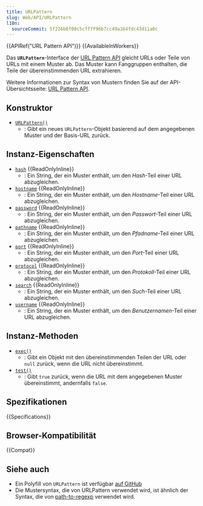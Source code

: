 ```yaml
---
title: URLPattern
slug: Web/API/URLPattern
l10n:
  sourceCommit: 5f226b6f08c5cff7f96b7cc49a164fdc43d11a0c
---
```


{{APIRef("URL Pattern API")}} {{AvailableInWorkers}}

Das **`URLPattern`**-Interface der [URL Pattern API](/de/docs/Web/API/URL_Pattern_API) gleicht URLs oder Teile von URLs mit einem Muster ab. Das Muster kann Fanggruppen enthalten, die Teile der übereinstimmenden URL extrahieren.

Weitere Informationen zur Syntax von Mustern finden Sie auf der API-Übersichtsseite: [URL Pattern API](/de/docs/Web/API/URL_Pattern_API).

## Konstruktor

- [`URLPattern()`](/de/docs/Web/API/URLPattern/URLPattern)
  - : Gibt ein neues `URLPattern`-Objekt basierend auf dem angegebenen Muster und der Basis-URL zurück.

## Instanz-Eigenschaften

- [`hash`](/de/docs/Web/API/URLPattern/hash) {{ReadOnlyInline}}
  - : Ein String, der ein Muster enthält, um den _Hash_-Teil einer URL abzugleichen.
- [`hostname`](/de/docs/Web/API/URLPattern/hostname) {{ReadOnlyInline}}
  - : Ein String, der ein Muster enthält, um den _Hostname_-Teil einer URL abzugleichen.
- [`password`](/de/docs/Web/API/URLPattern/password) {{ReadOnlyInline}}
  - : Ein String, der ein Muster enthält, um den _Passwort_-Teil einer URL abzugleichen.
- [`pathname`](/de/docs/Web/API/URLPattern/pathname) {{ReadOnlyInline}}
  - : Ein String, der ein Muster enthält, um den _Pfadname_-Teil einer URL abzugleichen.
- [`port`](/de/docs/Web/API/URLPattern/port) {{ReadOnlyInline}}
  - : Ein String, der ein Muster enthält, um den _Port_-Teil einer URL abzugleichen.
- [`protocol`](/de/docs/Web/API/URLPattern/protocol) {{ReadOnlyInline}}
  - : Ein String, der ein Muster enthält, um den _Protokoll_-Teil einer URL abzugleichen.
- [`search`](/de/docs/Web/API/URLPattern/search) {{ReadOnlyInline}}
  - : Ein String, der ein Muster enthält, um den _Such_-Teil einer URL abzugleichen.
- [`username`](/de/docs/Web/API/URLPattern/username) {{ReadOnlyInline}}
  - : Ein String, der ein Muster enthält, um den _Benutzernamen_-Teil einer URL abzugleichen.

## Instanz-Methoden

- [`exec()`](/de/docs/Web/API/URLPattern/exec)
  - : Gibt ein Objekt mit den übereinstimmenden Teilen der URL oder `null` zurück, wenn die URL nicht übereinstimmt.
- [`test()`](/de/docs/Web/API/URLPattern/test)
  - : Gibt `true` zurück, wenn die URL mit dem angegebenen Muster übereinstimmt, andernfalls `false`.

## Spezifikationen

{{Specifications}}

## Browser-Kompatibilität

{{Compat}}

## Siehe auch

- Ein Polyfill von `URLPattern` ist verfügbar
  [auf GitHub](https://github.com/kenchris/urlpattern-polyfill)
- Die Mustersyntax, die von URLPattern verwendet wird, ist ähnlich der Syntax, die von
  [path-to-regexp](https://github.com/pillarjs/path-to-regexp) verwendet wird.
